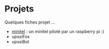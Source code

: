 # Projets
Quelques fiches projet ...

* [minitel](https://github.com/truillet/Projets/blob/master/minitel.md) : un minitel piloté par un raspberry pi :)
* upssiFox
* upssiBot

